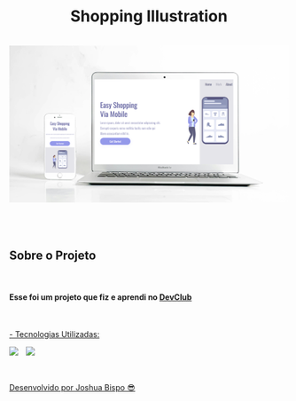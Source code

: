 <h1 align="center">Shopping Illustration</h1>
<br>
<div align="center">
  <img width="650px" src="https://github.com/joshuabispo/projeto-shopping-illustration/blob/master/img/Mockup%20-%20Shopping%20Illustration.png"/>
</div>
<br>
<br>
<br>
<h2>Sobre o Projeto</h2>
<br>
<h4>Esse foi um projeto que fiz e aprendi no <a href="https://rodolfomori.com.br/devclub">DevClub</h3>
<br>
<p>- Tecnologias Utilizadas:</p>
<img align="left" width="30px" src="https://cdn.jsdelivr.net/gh/devicons/devicon@latest/icons/html5/html5-original-wordmark.svg" />
<img align="left" width="30px" src="https://cdn.jsdelivr.net/gh/devicons/devicon@latest/icons/css3/css3-original-wordmark.svg" />
<br>
<br>      
<br>      
<p>Desenvolvido por Joshua Bispo 😎</p>
